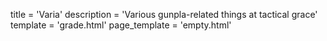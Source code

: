 
title = 'Varia'
description = 'Various gunpla-related things at tactical grace'
template = 'grade.html'
page_template = 'empty.html'



